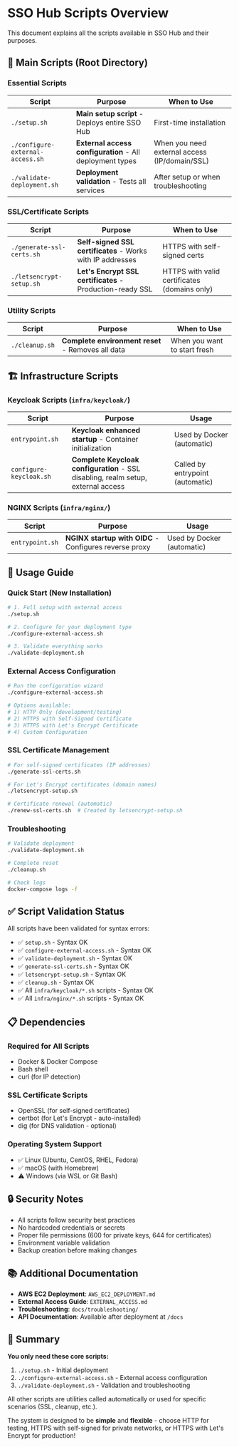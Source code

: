 # SSO Hub Scripts Overview

This document explains all the scripts available in SSO Hub and their purposes.

## 🚀 **Main Scripts (Root Directory)**

### **Essential Scripts**

| Script | Purpose | When to Use |
|--------|---------|-------------|
| `./setup.sh` | **Main setup script** - Deploys entire SSO Hub | First-time installation |
| `./configure-external-access.sh` | **External access configuration** - All deployment types | When you need external access (IP/domain/SSL) |
| `./validate-deployment.sh` | **Deployment validation** - Tests all services | After setup or when troubleshooting |

### **SSL/Certificate Scripts**

| Script | Purpose | When to Use |
|--------|---------|-------------|
| `./generate-ssl-certs.sh` | **Self-signed SSL certificates** - Works with IP addresses | HTTPS with self-signed certs |
| `./letsencrypt-setup.sh` | **Let's Encrypt SSL certificates** - Production-ready SSL | HTTPS with valid certificates (domains only) |

### **Utility Scripts**

| Script | Purpose | When to Use |
|--------|---------|-------------|
| `./cleanup.sh` | **Complete environment reset** - Removes all data | When you want to start fresh |

## 🏗️ **Infrastructure Scripts**

### **Keycloak Scripts (`infra/keycloak/`)**

| Script | Purpose | Usage |
|--------|---------|-------|
| `entrypoint.sh` | **Keycloak enhanced startup** - Container initialization | Used by Docker (automatic) |
| `configure-keycloak.sh` | **Complete Keycloak configuration** - SSL disabling, realm setup, external access | Called by entrypoint (automatic) |

### **NGINX Scripts (`infra/nginx/`)**

| Script | Purpose | Usage |
|--------|---------|-------|
| `entrypoint.sh` | **NGINX startup with OIDC** - Configures reverse proxy | Used by Docker (automatic) |

## 🎯 **Usage Guide**

### **Quick Start (New Installation)**
```bash
# 1. Full setup with external access
./setup.sh

# 2. Configure for your deployment type
./configure-external-access.sh

# 3. Validate everything works
./validate-deployment.sh
```

### **External Access Configuration**
```bash
# Run the configuration wizard
./configure-external-access.sh

# Options available:
# 1) HTTP Only (development/testing)
# 2) HTTPS with Self-Signed Certificate
# 3) HTTPS with Let's Encrypt Certificate  
# 4) Custom Configuration
```

### **SSL Certificate Management**
```bash
# For self-signed certificates (IP addresses)
./generate-ssl-certs.sh

# For Let's Encrypt certificates (domain names)
./letsencrypt-setup.sh

# Certificate renewal (automatic)
./renew-ssl-certs.sh  # Created by letsencrypt-setup.sh
```

### **Troubleshooting**
```bash
# Validate deployment
./validate-deployment.sh

# Complete reset
./cleanup.sh

# Check logs
docker-compose logs -f
```

## ✅ **Script Validation Status**

All scripts have been validated for syntax errors:

- ✅ `setup.sh` - Syntax OK
- ✅ `configure-external-access.sh` - Syntax OK  
- ✅ `validate-deployment.sh` - Syntax OK
- ✅ `generate-ssl-certs.sh` - Syntax OK
- ✅ `letsencrypt-setup.sh` - Syntax OK
- ✅ `cleanup.sh` - Syntax OK
- ✅ All `infra/keycloak/*.sh` scripts - Syntax OK
- ✅ All `infra/nginx/*.sh` scripts - Syntax OK

## 📋 **Dependencies**

### **Required for All Scripts**
- Docker & Docker Compose
- Bash shell
- curl (for IP detection)

### **SSL Certificate Scripts**
- OpenSSL (for self-signed certificates)
- certbot (for Let's Encrypt - auto-installed)
- dig (for DNS validation - optional)

### **Operating System Support**
- ✅ Linux (Ubuntu, CentOS, RHEL, Fedora)
- ✅ macOS (with Homebrew)
- ⚠️ Windows (via WSL or Git Bash)

## 🔒 **Security Notes**

- All scripts follow security best practices
- No hardcoded credentials or secrets
- Proper file permissions (600 for private keys, 644 for certificates)
- Environment variable validation
- Backup creation before making changes

## 📚 **Additional Documentation**

- **AWS EC2 Deployment**: `AWS_EC2_DEPLOYMENT.md`
- **External Access Guide**: `EXTERNAL_ACCESS.md`
- **Troubleshooting**: `docs/troubleshooting/`
- **API Documentation**: Available after deployment at `/docs`

## 🎉 **Summary**

**You only need these core scripts:**
1. `./setup.sh` - Initial deployment
2. `./configure-external-access.sh` - External access configuration
3. `./validate-deployment.sh` - Validation and troubleshooting

All other scripts are utilities called automatically or used for specific scenarios (SSL, cleanup, etc.).

The system is designed to be **simple** and **flexible** - choose HTTP for testing, HTTPS with self-signed for private networks, or HTTPS with Let's Encrypt for production!